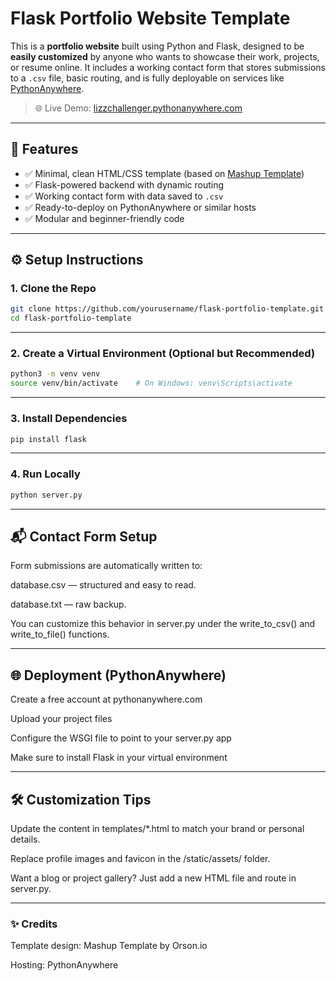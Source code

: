 # Flask Portfolio Website Template

This is a **portfolio website** built using Python and Flask, designed to be **easily customized** by anyone who wants to showcase their work, projects, or resume online. It includes a working contact form that stores submissions to a `.csv` file, basic routing, and is fully deployable on services like [PythonAnywhere](https://www.pythonanywhere.com/).

> 🌐 Live Demo: [lizzchallenger.pythonanywhere.com](https://lizzchallenger.pythonanywhere.com/)

---

## 🚀 Features

- ✅ Minimal, clean HTML/CSS template (based on [Mashup Template](http://www.mashup-template.com/))
- ✅ Flask-powered backend with dynamic routing
- ✅ Working contact form with data saved to `.csv`
- ✅ Ready-to-deploy on PythonAnywhere or similar hosts
- ✅ Modular and beginner-friendly code

---

## ⚙️ Setup Instructions

### 1. Clone the Repo

```bash
git clone https://github.com/yourusername/flask-portfolio-template.git
cd flask-portfolio-template
```
---

### 2. Create a Virtual Environment (Optional but Recommended)

```bash
python3 -m venv venv
source venv/bin/activate    # On Windows: venv\Scripts\activate
```
---

### 3. Install Dependencies

 ```bash
pip install flask
```
---

### 4. Run Locally

```bash
python server.py
```
---

## 📬 Contact Form Setup

Form submissions are automatically written to:

database.csv — structured and easy to read.

database.txt — raw backup.

You can customize this behavior in server.py under the write_to_csv() and write_to_file() functions.

---

## 🌐 Deployment (PythonAnywhere)

Create a free account at pythonanywhere.com

Upload your project files

Configure the WSGI file to point to your server.py app

Make sure to install Flask in your virtual environment

---

## 🛠 Customization Tips

Update the content in templates/*.html to match your brand or personal details.

Replace profile images and favicon in the /static/assets/ folder.

Want a blog or project gallery? Just add a new HTML file and route in server.py.

---

### ✨ Credits

Template design: Mashup Template by Orson.io

Hosting: PythonAnywhere
